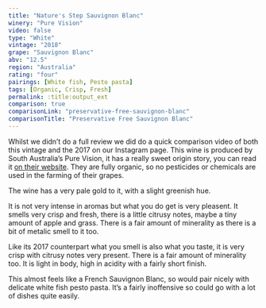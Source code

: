 ```yaml
---
title: "Nature's Step Sauvignon Blanc"
winery: "Pure Vision"
video: false
type: "White"
vintage: "2018"
grape: "Sauvignon Blanc"
abv: "12.5"
region: "Australia"
rating: "four"
pairings: [White fish, Pesto pasta]
tags: [Organic, Crisp, Fresh]
permalink: :title:output_ext
comparison: true
comparisonLink: "preservative-free-sauvignon-blanc"
comparisonTitle: "Preservative Free Sauvignon Blanc"
---
```


Whilst we didn&rsquo;t do a full review we did do a quick comparison video of both this vintage and the 2017 on our Instagram page. This wine is produced by South Australia&rsquo;s Pure Vision, it has a really sweet origin story, you can read it <a href="https://www.purevisionwines.com.au/" target="_blank" title="Pure Vision Wines">on their website</a>. They are fully organic, so no pesticides or chemicals are used in the farming of their grapes. 

The wine has a very pale gold to it, with a slight greenish hue.

It is not very intense in aromas but what you do get is very pleasent. It smells very crisp and fresh, there is a little citrusy notes, maybe a tiny amount of apple and grass. There is a fair amount of minerality as there is a bit of metalic smell to it too. 

Like its 2017 counterpart what you smell is also what you taste, it is very crisp with citrusy notes very present. There is a fair amount of minerality too. It is light in body, high in acidity with a fairly short finish. 

This almost feels like a French Sauvignon Blanc, so would pair nicely with delicate white fish pesto pasta. It&rsquo;s a fairly inoffensive so could go with a lot of dishes quite easily. 



 


